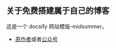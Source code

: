 ## 关于免费搭建属于自己的博客

这是一个 docsify 网站模版-midsummer。

- [原作者](https://juejin.cn/post/695178932678295553)或者[公众号](https://mp.weixin.qq.com/s/mcnVd2hBnpWg2KMVaVGDag)
